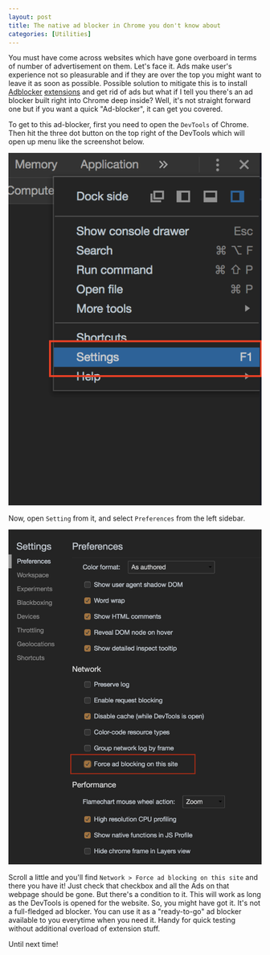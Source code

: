 ```yaml
---
layout: post
title: The native ad blocker in Chrome you don't know about 
categories: [Utilities]
---
```


You must have come across websites which have gone overboard in terms of number of advertisement on them. Let's face it. Ads make user's experience not so pleasurable and if they are over the top you might want to leave it as soon as possible. Possible solution to mitigate this is to install [Adblocker](https://chrome.google.com/webstore/detail/adblock/gighmmpiobklfepjocnamgkkbiglidom) [extensions](https://chrome.google.com/webstore/detail/ublocker-1-adblock-tool-f/adkfgdipgpojicddmeecncgapbomhjjl) and get rid of ads but what if I tell you there's an ad blocker built right into Chrome deep inside? Well, it's not straight forward one but if you want a quick "Ad-blocker", it can get you covered.

To get to this ad-blocker, first you need to open the `DevTools` of Chrome. Then hit the three dot button on the top right of the DevTools which will open up menu like the screenshot below.

![devtools-settings](/images/devtools-settings.png)

Now, open `Setting` from it, and select `Preferences` from the left sidebar.

![preferences](/images/preferences.png)

Scroll a little and you'll find `Network > Force ad blocking on this site` and there you have it! Just check that checkbox and all the Ads on that webpage should be gone. But there's a condition to it. This will work as long as the DevTools is opened for the website. So, you might have got it. It's not a full-fledged ad blocker. You can use it as a "ready-to-go" ad blocker available to you everytime when you need it. Handy for quick testing without additional overload of extension stuff.

Until next time!
